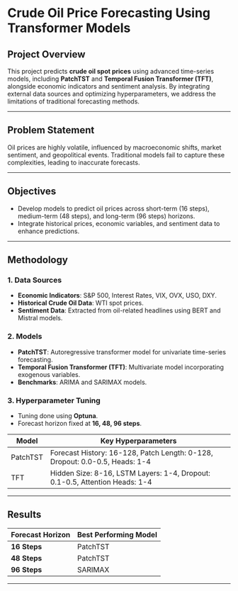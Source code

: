 # **Crude Oil Price Forecasting Using Transformer Models**

## **Project Overview**  
This project predicts **crude oil spot prices** using advanced time-series models, including **PatchTST** and **Temporal Fusion Transformer (TFT)**, alongside economic indicators and sentiment analysis. By integrating external data sources and optimizing hyperparameters, we address the limitations of traditional forecasting methods.

---

## **Problem Statement**  
Oil prices are highly volatile, influenced by macroeconomic shifts, market sentiment, and geopolitical events. Traditional models fail to capture these complexities, leading to inaccurate forecasts.  

---

## **Objectives**  
- Develop models to predict oil prices across short-term (16 steps), medium-term (48 steps), and long-term (96 steps) horizons.  
- Integrate historical prices, economic variables, and sentiment data to enhance predictions.

---

## **Methodology**  

### **1. Data Sources**  
- **Economic Indicators**: S&P 500, Interest Rates, VIX, OVX, USO, DXY.  
- **Historical Crude Oil Data**: WTI spot prices.  
- **Sentiment Data**: Extracted from oil-related headlines using BERT and Mistral models.

### **2. Models**  
- **PatchTST**: Autoregressive transformer model for univariate time-series forecasting.  
- **Temporal Fusion Transformer (TFT)**: Multivariate model incorporating exogenous variables.  
- **Benchmarks**: ARIMA and SARIMAX models.

### **3. Hyperparameter Tuning**  
- Tuning done using **Optuna**.  
- Forecast horizon fixed at **16, 48, 96 steps**.

| **Model**          | **Key Hyperparameters**        |  
|---------------------|--------------------------------|  
| PatchTST           | Forecast History: 16-128, Patch Length: 0-128, Dropout: 0.0-0.5, Heads: 1-4 |  
| TFT                | Hidden Size: 8-16, LSTM Layers: 1-4, Dropout: 0.1-0.5, Attention Heads: 1-4 |  

---

## **Results**  
| **Forecast Horizon** | **Best Performing Model** |  
|-----------------------|--------------------------|  
| **16 Steps**         | PatchTST                |  
| **48 Steps**         | PatchTST                |  
| **96 Steps**         | SARIMAX                 |  

---

